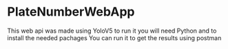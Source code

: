 # PlateNumberWebApp
This web api was made using YoloV5 
to run it you will need Python and to install the needed pachages
You can run it to get the results using postman
